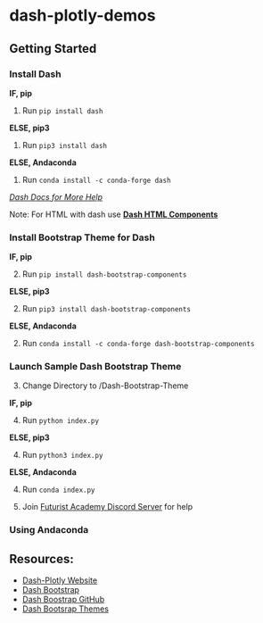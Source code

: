 # dash-plotly-demos

## Getting Started

### Install Dash

**IF, pip**

1. Run `pip install dash`

**ELSE, pip3**

1. Run `pip3 install dash`

**ELSE, Andaconda**

1. Run `conda install -c conda-forge dash`

[*Dash Docs for More Help*](https://dash.plotly.com/installation)

Note: For HTML with dash use [**Dash HTML Components**](https://dash.plotly.com/dash-html-components)

### Install Bootstrap Theme for Dash

**IF, pip**

2. Run `pip install dash-bootstrap-components`

**ELSE, pip3**

2. Run `pip3 install dash-bootstrap-components`

**ELSE, Andaconda**

2. Run `conda install -c conda-forge dash-bootstrap-components`

### Launch Sample Dash Bootstrap Theme 
 
3. Change Directory to /Dash-Bootstrap-Theme

**IF, pip**

4. Run `python index.py`

**ELSE, pip3**

4. Run `python3 index.py`

**ELSE, Andaconda**

4. Run `conda index.py`


5. Join [Futurist Academy Discord Server](https://discord.gg/vyc5CrG) for help


### Using Andaconda




## Resources:

* [Dash-Plotly Website](https://plotly.com/dash/)
* [Dash Bootstrap](https://dash-bootstrap-components.opensource.faculty.ai/)
* [Dash Boostrap GitHub](https://github.com/facultyai/dash-bootstrap-components)
* [Dash Bootsrap Themes](https://bootswatch.com/lux/)

